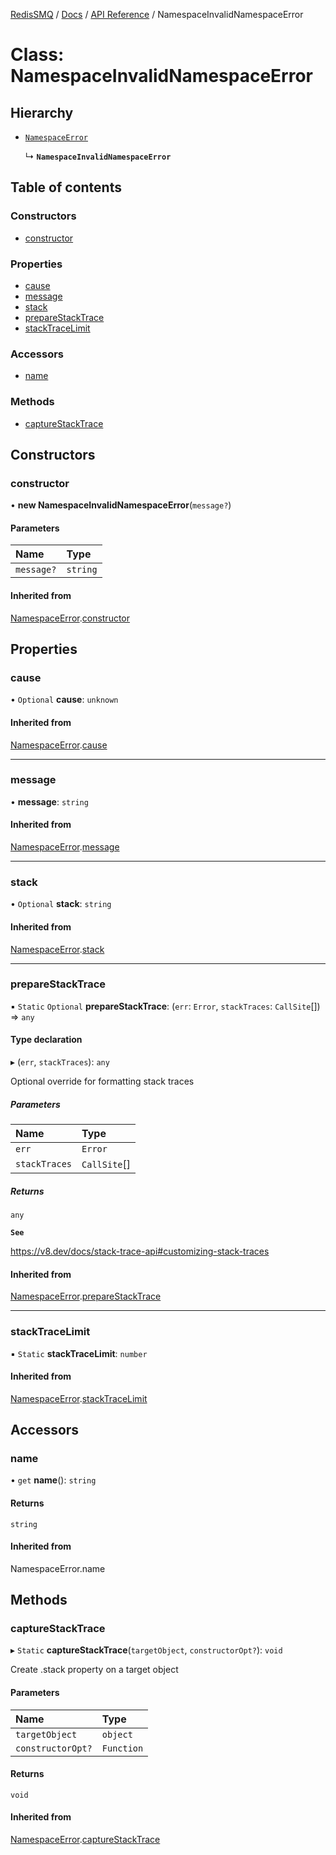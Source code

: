 [RedisSMQ](../../../README.md) / [Docs](../../README.md) / [API Reference](../README.md) / NamespaceInvalidNamespaceError

# Class: NamespaceInvalidNamespaceError

## Hierarchy

- [`NamespaceError`](NamespaceError.md)

  ↳ **`NamespaceInvalidNamespaceError`**

## Table of contents

### Constructors

- [constructor](NamespaceInvalidNamespaceError.md#constructor)

### Properties

- [cause](NamespaceInvalidNamespaceError.md#cause)
- [message](NamespaceInvalidNamespaceError.md#message)
- [stack](NamespaceInvalidNamespaceError.md#stack)
- [prepareStackTrace](NamespaceInvalidNamespaceError.md#preparestacktrace)
- [stackTraceLimit](NamespaceInvalidNamespaceError.md#stacktracelimit)

### Accessors

- [name](NamespaceInvalidNamespaceError.md#name)

### Methods

- [captureStackTrace](NamespaceInvalidNamespaceError.md#capturestacktrace)

## Constructors

### constructor

• **new NamespaceInvalidNamespaceError**(`message?`)

#### Parameters

| Name | Type |
| :------ | :------ |
| `message?` | `string` |

#### Inherited from

[NamespaceError](NamespaceError.md).[constructor](NamespaceError.md#constructor)

## Properties

### cause

• `Optional` **cause**: `unknown`

#### Inherited from

[NamespaceError](NamespaceError.md).[cause](NamespaceError.md#cause)

___

### message

• **message**: `string`

#### Inherited from

[NamespaceError](NamespaceError.md).[message](NamespaceError.md#message)

___

### stack

• `Optional` **stack**: `string`

#### Inherited from

[NamespaceError](NamespaceError.md).[stack](NamespaceError.md#stack)

___

### prepareStackTrace

▪ `Static` `Optional` **prepareStackTrace**: (`err`: `Error`, `stackTraces`: `CallSite`[]) => `any`

#### Type declaration

▸ (`err`, `stackTraces`): `any`

Optional override for formatting stack traces

##### Parameters

| Name | Type |
| :------ | :------ |
| `err` | `Error` |
| `stackTraces` | `CallSite`[] |

##### Returns

`any`

**`See`**

https://v8.dev/docs/stack-trace-api#customizing-stack-traces

#### Inherited from

[NamespaceError](NamespaceError.md).[prepareStackTrace](NamespaceError.md#preparestacktrace)

___

### stackTraceLimit

▪ `Static` **stackTraceLimit**: `number`

#### Inherited from

[NamespaceError](NamespaceError.md).[stackTraceLimit](NamespaceError.md#stacktracelimit)

## Accessors

### name

• `get` **name**(): `string`

#### Returns

`string`

#### Inherited from

NamespaceError.name

## Methods

### captureStackTrace

▸ `Static` **captureStackTrace**(`targetObject`, `constructorOpt?`): `void`

Create .stack property on a target object

#### Parameters

| Name | Type |
| :------ | :------ |
| `targetObject` | `object` |
| `constructorOpt?` | `Function` |

#### Returns

`void`

#### Inherited from

[NamespaceError](NamespaceError.md).[captureStackTrace](NamespaceError.md#capturestacktrace)
